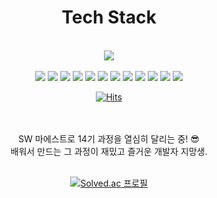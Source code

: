 <div align=center>
  <h1>Tech Stack</h1>
  <br>
  <img src="https://i.imgur.com/TKZSfly.gif" />
  <br><br>
  
  <img src="https://img.shields.io/badge/JavaScript-F7DF1E?style=flat&logo=JavaScript&logoColor=white"/>
  <img src="https://img.shields.io/badge/Python-3776AB?style=flat&logo=Python&logoColor=white"/>
  <img src="https://img.shields.io/badge/Java-007396?style=flat&logo=Java&logoColor=white"/>
  <img src="https://img.shields.io/badge/React-61DAFB?style=flat&logo=React&logoColor=white"/>
  <img src="https://img.shields.io/badge/Discord.py-5865F2?style=flat&logo=Discord&logoColor=white"/>
  <img src="https://img.shields.io/badge/SpringBoot-6DB33F?style=flat&logo=SpringBoot&logoColor=white">
  <img src="https://img.shields.io/badge/Flask-000000?style=flat&logo=Flask&logoColor=white">
  <img src="https://img.shields.io/badge/MySQL-4479A1?style=flat&logo=MySQL&logoColor=white">
  <img src="https://img.shields.io/badge/MongoDB-47A248?style=flat&logo=MongoDB&logoColor=white">
  <img src="https://img.shields.io/badge/GitHub Actions-2088FF?style=flat&logo=GitHubActions&logoColor=white">
  <img src="https://img.shields.io/badge/Amazon AWS-232F3E?style=flat&logo=amazonaws&logoColor=white">
  <img src="https://img.shields.io/badge/GCP-4285F4?style=flat&logo=GoogleCloud&logoColor=white">
  
  [![Hits](https://hits.seeyoufarm.com/api/count/incr/badge.svg?url=https%3A%2F%2Fgithub.com%2Fwestreed%2Fwestreed&count_bg=%2356A9FF&title_bg=%23898989&icon=androidauto.svg&icon_color=%233349B7&title=Hits&edge_flat=false)](https://hits.seeyoufarm.com)
  <br><br>
<br>

  <div>SW 마에스트로 14기 과정을 열심히 달리는 중! 😎</div>
  <div>배워서 만드는 그 과정이 재밌고 즐거운 개발자 지망생.</div>
  <div></div>
  <br>
  
  [![Solved.ac
프로필](http://mazassumnida.wtf/api/v2/generate_badge?boj=westreed)](https://solved.ac/westreed)
</div>

